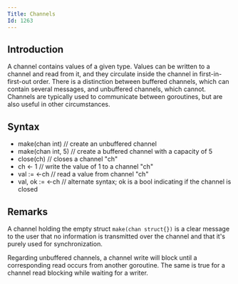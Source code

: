 ```yaml
---
Title: Channels
Id: 1263
---
```

## Introduction

A channel contains values of a given type. Values can be written to a channel and read from it, and they circulate inside the channel in first-in-first-out order. There is a distinction between buffered channels, which can contain several messages, and unbuffered channels, which cannot. Channels are typically used to communicate between goroutines, but are also useful in other circumstances.

## Syntax
- make(chan int) // create an unbuffered channel
- make(chan int, 5) // create a buffered channel with a capacity of 5
- close(ch) // closes a channel "ch"
- ch <- 1 // write the value of 1 to a channel "ch"
- val := <-ch // read a value from channel "ch"
- val, ok := <-ch // alternate syntax; ok is a bool indicating if the channel is closed

## Remarks
A channel holding the empty struct `make(chan struct{})` is a clear message to the user that no information is transmitted over the channel and that it's purely used for synchronization.

Regarding unbuffered channels, a channel write will block until a corresponding read occurs from another goroutine. The same is true for a channel read blocking while waiting for a writer.
